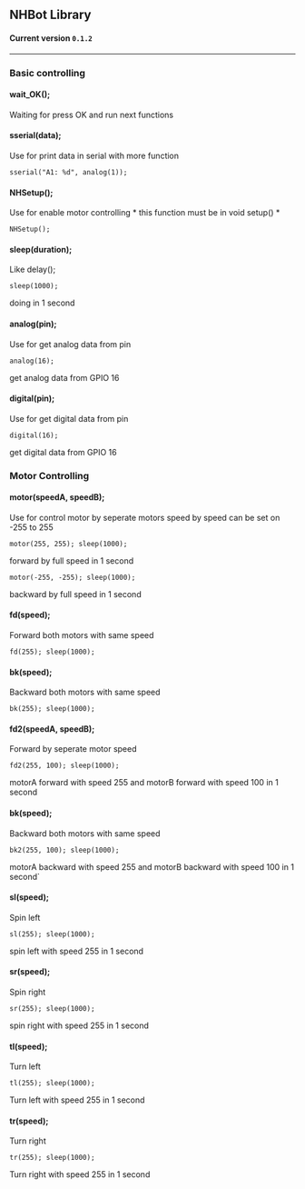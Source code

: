 ## NHBot Library

#### Current version `0.1.2`
<hr>

### Basic controlling

#### wait_OK();
Waiting for press OK and run next functions

#### sserial(data);
Use for print data in serial with more function
```
sserial("A1: %d", analog(1));
```

#### NHSetup();
Use for enable motor controlling * this function must be in void setup() *
```
NHSetup();
```

#### sleep(duration);
Like delay();
```
sleep(1000);
```
doing in 1 second

#### analog(pin);
Use for get analog data from pin
```
analog(16);
```
get analog data from GPIO 16

#### digital(pin);
Use for get digital data from pin
```
digital(16);
```
get digital data from GPIO 16

### Motor Controlling

#### motor(speedA, speedB);
Use for control motor by seperate motors speed by speed can be set on -255 to 255
```
motor(255, 255); sleep(1000);
```
forward by full speed in 1 second
``` 
motor(-255, -255); sleep(1000);
```
backward by full speed in 1 second

#### fd(speed);
Forward both motors with same speed
```
fd(255); sleep(1000);
```

#### bk(speed);
Backward both motors with same speed
```
bk(255); sleep(1000);
```

#### fd2(speedA, speedB);
Forward by seperate motor speed
```
fd2(255, 100); sleep(1000);
```
motorA forward with speed 255 and motorB forward with speed 100 in 1 second

#### bk(speed);
Backward both motors with same speed
```
bk2(255, 100); sleep(1000);
``` 
motorA backward with speed 255 and motorB backward with speed 100 in 1 second`

#### sl(speed);
Spin left
```
sl(255); sleep(1000);
```
spin left with speed 255 in 1 second

#### sr(speed);
Spin right
```
sr(255); sleep(1000);
```
spin right with speed 255 in 1 second

#### tl(speed);
Turn left
```
tl(255); sleep(1000);
```
Turn left with speed 255 in 1 second

#### tr(speed);
Turn right
```
tr(255); sleep(1000);
```
Turn right with speed 255 in 1 second
